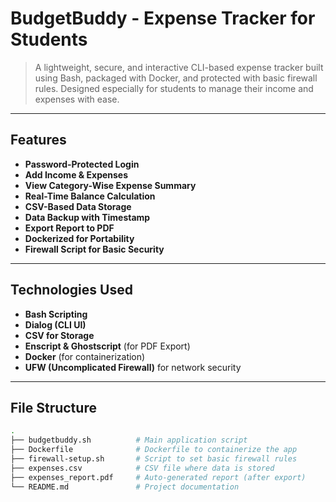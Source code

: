 # BudgetBuddy - Expense Tracker for Students

> A lightweight, secure, and interactive CLI-based expense tracker built using Bash, packaged with Docker, and protected with basic firewall rules. Designed especially for students to manage their income and expenses with ease.

---

##  Features

-  **Password-Protected Login**
-  **Add Income & Expenses**
-  **View Category-Wise Expense Summary**
-  **Real-Time Balance Calculation**
-  **CSV-Based Data Storage**
-  **Data Backup with Timestamp**
-  **Export Report to PDF**
-  **Dockerized for Portability**
-  **Firewall Script for Basic Security**

---

##  Technologies Used

- **Bash Scripting**
- **Dialog (CLI UI)**
- **CSV for Storage**
- **Enscript & Ghostscript** (for PDF Export)
- **Docker** (for containerization)
- **UFW (Uncomplicated Firewall)** for network security

---

##  File Structure

```bash
.
├── budgetbuddy.sh          # Main application script
├── Dockerfile              # Dockerfile to containerize the app
├── firewall-setup.sh       # Script to set basic firewall rules
├── expenses.csv            # CSV file where data is stored
├── expenses_report.pdf     # Auto-generated report (after export)
└── README.md               # Project documentation


